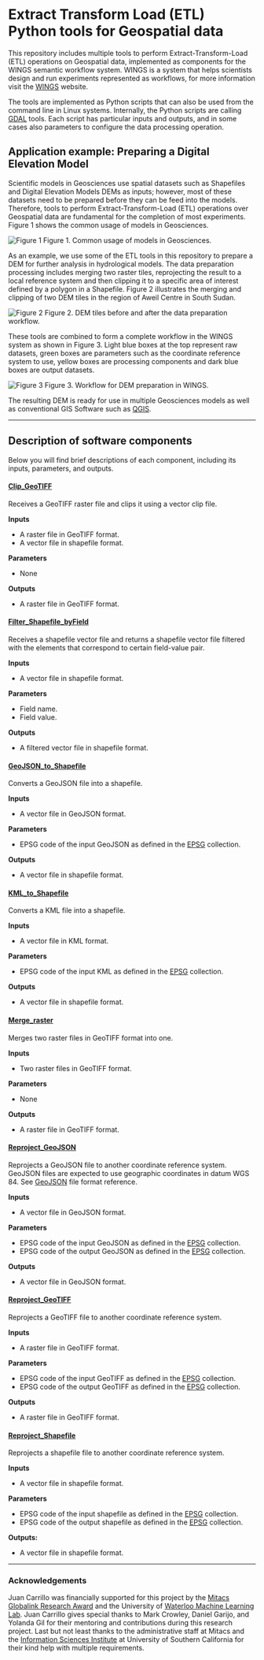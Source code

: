 # Extract Transform Load (ETL) Python tools for Geospatial data

This repository includes multiple tools to perform Extract-Transform-Load (ETL) operations on Geospatial data, implemented as components for the WINGS semantic workflow system. WINGS is a system that helps scientists design and run experiments represented as workflows, for more information visit the [WINGS](www.wings-workflows.org) website.

The tools are implemented as Python scripts that can also be used from the command line in Linux systems. Internally, the Python scripts are calling [GDAL](https://gdal.org/) tools. Each script has particular inputs and outputs, and in some cases also parameters to configure the data processing operation.


## Application example: Preparing a Digital Elevation Model

Scientific models in Geosciences use spatial datasets such as Shapefiles and Digital Elevation Models DEMs as inputs; however, most of these datasets need to be prepared before they can be feed into the models. Therefore, tools to perform Extract-Transform-Load (ETL) operations over Geospatial data are fundamental for the completion of most experiments. Figure 1 shows the common usage of models in Geosciences.

![Figure 1](/figures/geosciences-models-usage.png)
Figure 1. Common usage of models in Geosciences.

As an example, we use some of the ETL tools in this repository to prepare a DEM for further analysis in hydrological models. The data preparation processing includes merging two raster tiles, reprojecting the result to a local reference system and then clipping it to a specific area of interest defined by a polygon in a Shapefile. Figure 2 illustrates the merging and clipping of two DEM tiles in the region of Aweil Centre in South Sudan.

![Figure 2](/figures/dem-before-after.png)
Figure 2. DEM tiles before and after the data preparation workflow.

These tools are combined to form a complete workflow in the WINGS system as shown in Figure 3. Light blue boxes at the top represent raw datasets, green boxes are parameters such as the coordinate reference system to use, yellow boxes are processing components and dark blue boxes are output datasets.

![Figure 3](/figures/etl-workflow.png)
Figure 3. Workflow for DEM preparation in WINGS.

The resulting DEM is ready for use in multiple Geosciences models as well as conventional GIS Software such as [QGIS](https://qgis.org/).

---

## Description of software components

Below you will find brief descriptions of each component, including its inputs, parameters, and outputs.


#### [Clip_GeoTIFF](/components/Clip_GeoTIFF)

Receives a GeoTIFF raster file and clips it using a vector clip file.

**Inputs**
* A raster file in GeoTIFF format.
* A vector file in shapefile format.

**Parameters**
* None

**Outputs**
* A raster file in GeoTIFF format.


#### [Filter_Shapefile_byField](/components/Filter_Shapefile_byField)

Receives a shapefile vector file and returns a shapefile vector file filtered with the elements that correspond to certain field-value pair.
  
  **Inputs**
  * A vector file in shapefile format.
  
  **Parameters**
  * Field name.
  * Field value.
  
  **Outputs**
  * A filtered vector file in shapefile format.


#### [GeoJSON_to_Shapefile](/components/GeoJSON_to_Shapefile)

Converts a GeoJSON file into a shapefile.

**Inputs**
* A vector file in GeoJSON format.

**Parameters**
* EPSG code of the input GeoJSON as defined in the [EPSG](http://www.epsg.org/) collection.

**Outputs**
* A vector file in shapefile format.


#### [KML_to_Shapefile](/components/KML_to_Shapefile)

Converts a KML file into a shapefile.

**Inputs**
* A vector file in KML format.

**Parameters**
* EPSG code of the input KML as defined in the [EPSG](http://www.epsg.org/) collection.

**Outputs**
* A vector file in shapefile format.


#### [Merge_raster](/components/Merge_raster)

Merges two raster files in GeoTIFF format into one.

**Inputs**
* Two raster files in GeoTIFF format.

**Parameters**
* None

**Outputs**
* A raster file in GeoTIFF format.


#### [Reproject_GeoJSON](/components/Reproject_GeoJSON)

Reprojects a GeoJSON file to another coordinate reference system. GeoJSON files are expected to use geographic coordinates in datum WGS 84. See [GeoJSON](https://tools.ietf.org/html/rfc7946) file format reference.

**Inputs**
* A vector file in GeoJSON format.

**Parameters**
* EPSG code of the input GeoJSON as defined in the [EPSG](http://www.epsg.org/) collection.
* EPSG code of the output GeoJSON as defined in the [EPSG](http://www.epsg.org/) collection.

**Outputs**
* A vector file in GeoJSON format.


#### [Reproject_GeoTIFF](/components/Reproject_GeoTIFF)

Reprojects a GeoTIFF file to another coordinate reference system.

**Inputs**
* A raster file in GeoTIFF format.

**Parameters**
* EPSG code of the input GeoTIFF as defined in the [EPSG](http://www.epsg.org/) collection.
* EPSG code of the output GeoTIFF as defined in the [EPSG](http://www.epsg.org/) collection.

**Outputs**
* A raster file in GeoTIFF format.


#### [Reproject_Shapefile](/components/Reproject_Shapefile)

Reprojects a shapefile file to another coordinate reference system.

**Inputs**
* A vector file in shapefile format.

**Parameters**
* EPSG code of the input shapefile as defined in the [EPSG](http://www.epsg.org/) collection.
* EPSG code of the output shapefile as defined in the [EPSG](http://www.epsg.org/) collection.

**Outputs:**
* A vector file in shapefile format.

---

### Acknowledgements

Juan Carrillo was financially supported for this project by the [Mitacs Globalink Research Award](https://www.mitacs.ca/en/programs/globalink) and the University of [Waterloo Machine Learning Lab](https://uwaterloo.ca/scholar/mcrowley/lab). Juan Carrillo gives special thanks to Mark Crowley, Daniel Garijo, and Yolanda Gil for their mentoring and contributions during this research project. Last but not least thanks to the administrative staff at Mitacs and the [Information Sciences Institute](https://www.isi.edu/) at University of Southern California for their kind help with multiple requirements.
